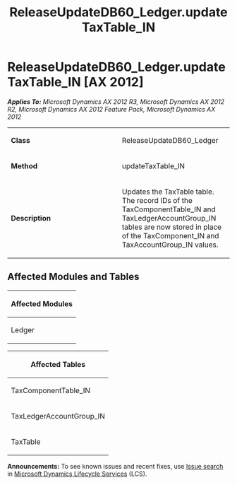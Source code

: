 ﻿---
title: ReleaseUpdateDB60_Ledger.updateTaxTable_IN
TOCTitle: ReleaseUpdateDB60_Ledger.updateTaxTable_IN
ms:assetid: d87297e6-3706-dd8a-71f5-6df36d891a19
ms:mtpsurl: https://msdn.microsoft.com/en-us/library/JJ687096(v=AX.60)
ms:contentKeyID: 49711544
ms.date: 05/18/2015
mtps_version: v=AX.60
---

# ReleaseUpdateDB60\_Ledger.updateTaxTable\_IN [AX 2012]


_**Applies To:** Microsoft Dynamics AX 2012 R3, Microsoft Dynamics AX 2012 R2, Microsoft Dynamics AX 2012 Feature Pack, Microsoft Dynamics AX 2012_

<table>
<colgroup>
<col style="width: 50%" />
<col style="width: 50%" />
</colgroup>
<tbody>
<tr class="odd">
<td><p><strong>Class</strong></p></td>
<td><p>ReleaseUpdateDB60_Ledger</p></td>
</tr>
<tr class="even">
<td><p><strong>Method</strong></p></td>
<td><p>updateTaxTable_IN</p></td>
</tr>
<tr class="odd">
<td><p><strong>Description</strong></p></td>
<td><p>Updates the TaxTable table. The record IDs of the TaxComponentTable_IN and TaxLedgerAccountGroup_IN tables are now stored in place of the TaxComponent_IN and TaxAccountGroup_IN values.</p></td>
</tr>
</tbody>
</table>


## Affected Modules and Tables

<table>
<colgroup>
<col style="width: 100%" />
</colgroup>
<thead>
<tr class="header">
<th><p>Affected Modules</p></th>
</tr>
</thead>
<tbody>
<tr class="odd">
<td><p>Ledger</p></td>
</tr>
</tbody>
</table>


<table>
<colgroup>
<col style="width: 100%" />
</colgroup>
<thead>
<tr class="header">
<th><p>Affected Tables</p></th>
</tr>
</thead>
<tbody>
<tr class="odd">
<td><p>TaxComponentTable_IN</p></td>
</tr>
<tr class="even">
<td><p>TaxLedgerAccountGroup_IN</p></td>
</tr>
<tr class="odd">
<td><p>TaxTable</p></td>
</tr>
</tbody>
</table>

  
**Announcements:** To see known issues and recent fixes, use [Issue search](http://go.microsoft.com/fwlink/?linkid=389258) in [Microsoft Dynamics Lifecycle Services](http://go.microsoft.com/fwlink/?linkid=306505) (LCS).

